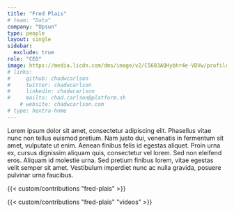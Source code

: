 ```yaml
---
title: "Fred Plais"
# team: "Data"
company: "Upsun"
type: people
layout: single
sidebar:
  exclude: true
role: "CEO"
image: https://media.licdn.com/dms/image/v2/C5603AQHybhr4e-VDVw/profile-displayphoto-shrink_800_800/profile-displayphoto-shrink_800_800/0/1658065170625?e=1727913600&v=beta&t=28mZ0Iw7FB2ZIiDFADPQZMEimyteB6LnQyfNV-zDK74
# links:
#     github: chadwcarlson
#     twitter: chadwcarlson
#     linkedin: chadwcarlson
#     mailto: chad.carlson@platform.sh
    # website: chadwcarlson.com
# type: hextra-home
---
```


Lorem ipsum dolor sit amet, consectetur adipiscing elit. Phasellus vitae nunc non tellus euismod pretium. Nam justo dui, venenatis in fermentum sit amet, vulputate ut enim. Aenean finibus felis id egestas aliquet. Proin urna ex, cursus dignissim aliquam quis, consectetur vel lorem. Sed non eleifend eros. Aliquam id molestie urna. Sed pretium finibus lorem, vitae egestas velit semper sit amet. Vestibulum imperdiet nunc ac nulla gravida, posuere pulvinar urna faucibus. 

<!-- excludeSearch -->
{{< custom/contributions "fred-plais" >}}

{{< custom/contributions "fred-plais" "videos" >}}
<!-- /excludeSearch -->
